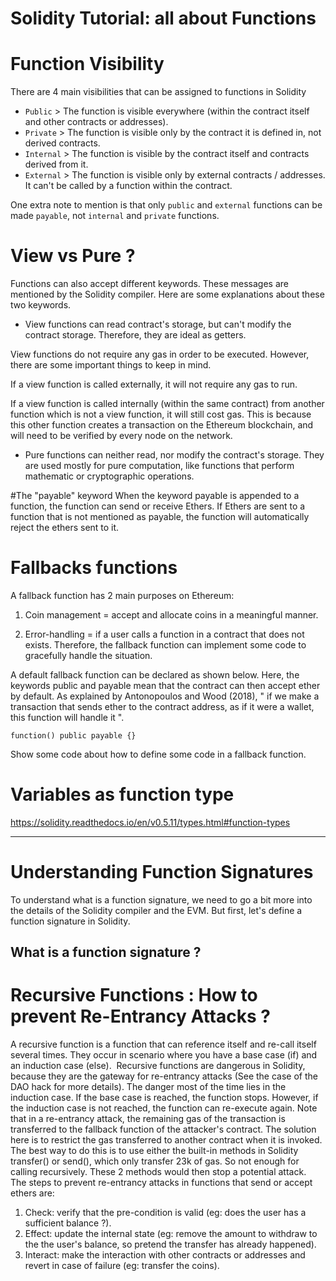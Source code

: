 # Solidity Tutorial: all about Functions

# Function Visibility
There are 4 main visibilities that can be assigned to functions in Solidity
* `Public` > The function is visible everywhere (within the contract itself and other contracts or addresses).
* `Private` > The function is visible only by the contract it is defined in, not derived contracts.
* `Internal` > The function is visible by the contract itself and contracts derived from it.
* `External` > The function is visible only by external contracts / addresses. It can't be called by a function within the contract.

One extra note to mention is that only `public` and `external` functions can be made `payable`, not `internal` and `private` functions.

# View vs Pure ?
Functions can also accept different keywords. These messages are mentioned by the Solidity compiler. Here are some explanations about these two keywords.
* View functions can read contract's storage, but can't modify the contract storage. Therefore, they are ideal as getters.

View functions do not require any gas in order to be executed. However, there are some important things to keep in mind.

If a view function is called externally, it will not require any gas to run.

If a view function is called internally (within the same contract) from another function which is not a view function, it will still cost gas. This is because this other function creates a transaction on the Ethereum blockchain, and will need to be verified by every node on the network.

* Pure functions can neither read, nor modify the contract's storage. They are used mostly for pure computation, like functions that perform mathematic or cryptographic operations.

#The "payable" keyword
When the keyword payable is appended to a function, the function can send or receive Ethers.
If Ethers are sent to a function that is not mentioned as payable, the function will automatically reject the ethers sent to it.

# Fallbacks functions
A fallback function has 2 main purposes on Ethereum:

1. Coin management = accept and allocate coins in a meaningful manner.

2. Error-handling = if a user calls a function in a contract that does not exists. Therefore, the fallback function can implement some code to gracefully handle the situation.

A default fallback function can be declared as shown below. Here, the keywords public and payable mean that the contract can then accept ether by default. As explained by Antonopoulos and Wood (2018), " if we make a transaction that sends ether to the contract address, as if it were a wallet, this function will handle it ".
```
function() public payable {}
```
Show some code about how to define some code in a fallback function.

# Variables as function type

https://solidity.readthedocs.io/en/v0.5.11/types.html#function-types

---

# Understanding Function Signatures

To understand what is a function signature, we need to go a bit more into the details of the Solidity compiler and the EVM. But first, let's define a function signature in Solidity.

## What is a function signature ?



# Recursive Functions : How to prevent Re-Entrancy Attacks ?
A recursive function is a function that can reference itself and re-call itself several times. They occur in scenario where you have a base case (if) and an induction case (else). 
Recursive functions are dangerous in Solidity, because they are the gateway for re-entrancy attacks (See the case of the DAO hack for more details). The danger most of the time lies in the induction case. If the base case is reached, the function stops. However, if the induction case is not reached, the function can re-execute again.
Note that in a re-entrancy attack, the remaining gas of the transaction is transferred to the fallback function of the attacker's contract. The solution here is to restrict the gas transferred to another contract when it is invoked. The best way to do this is to use either the built-in methods in Solidity transfer() or send(), which only transfer 23k of gas. So not enough for calling recursively. These 2 methods would then stop a potential attack. 
The steps to prevent re-entrancy attacks in functions that send or accept ethers are:

1. Check: verify that the pre-condition is valid (eg: does the user has a sufficient balance ?).
2. Effect: update the internal state (eg: remove the amount to withdraw to the the user's balance, so pretend the transfer has already happened).
3. Interact: make the interaction with other contracts or addresses and revert in case of failure (eg: transfer the coins).

